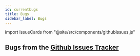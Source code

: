 ```yaml
---
id: currentbugs
title: Bugs
sidebar_label: Bugs
---
```


import IssueCards from "@site/src/components/githubIssues.js"

## Bugs from the <a href='https://github.com/netkit-jh/netkit-jh-build/issues?q=is%3Aissue+is%3Aopen+label%3Abug'>Github Issues Tracker</a>

<IssueCards label="bug"/>
